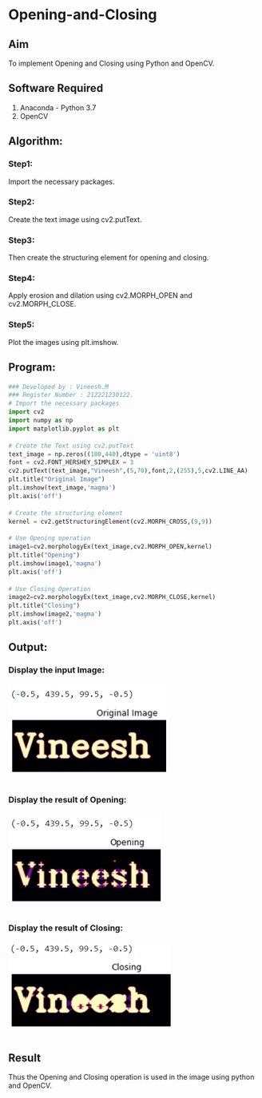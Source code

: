 # Opening-and-Closing

## Aim
To implement Opening and Closing using Python and OpenCV.

## Software Required
1. Anaconda - Python 3.7
2. OpenCV
## Algorithm:
### Step1:
Import the necessary packages.
<br>


### Step2:
Create the text image using cv2.putText.
<br>

### Step3:
Then create the structuring element for opening and closing.
<br>

### Step4:
Apply erosion and dilation using cv2.MORPH_OPEN and cv2.MORPH_CLOSE.
<br>

### Step5:
Plot the images using plt.imshow.
<br>

 
## Program:

``` Python
### Developed by : Vineesh.M
### Register Number : 212221230122.
# Import the necessary packages
import cv2
import numpy as np
import matplotlib.pyplot as plt

# Create the Text using cv2.putText
text_image = np.zeros((100,440),dtype = 'uint8')
font = cv2.FONT_HERSHEY_SIMPLEX = 3
cv2.putText(text_image,"Vineesh",(5,70),font,2,(255),5,cv2.LINE_AA)
plt.title("Original Image")
plt.imshow(text_image,'magma')
plt.axis('off')

# Create the structuring element
kernel = cv2.getStructuringElement(cv2.MORPH_CROSS,(9,9))

# Use Opening operation
image1=cv2.morphologyEx(text_image,cv2.MORPH_OPEN,kernel)
plt.title("Opening")
plt.imshow(image1,'magma')
plt.axis('off')

# Use Closing Operation
image2=cv2.morphologyEx(text_image,cv2.MORPH_CLOSE,kernel)
plt.title("Closing")
plt.imshow(image2,'magma')
plt.axis('off')

```
## Output:

### Display the input Image:
![output image](11.png)
<br>
<br>

### Display the result of Opening:
![output image](11.1.png)
<br>
<br>

### Display the result of Closing:
![output image](11.2.png)
<br>
<br>

## Result
Thus the Opening and Closing operation is used in the image using python and OpenCV.
